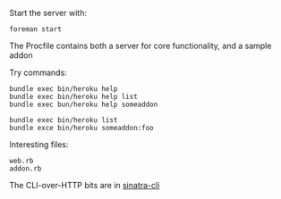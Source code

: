 Start the server with:

    foreman start

The Procfile contains both a server for core functionality, and a sample addon

Try commands:

    bundle exec bin/heroku help
    bundle exec bin/heroku help list
    bundle exec bun/heroku help someaddon

    bundle exec bin/heroku list
    bundle exce bin/heroku someaddon:foo

Interesting files:

    web.rb
    addon.rb

The CLI-over-HTTP bits are in [sinatra-cli](http://github.com/ddollar/sinatra-cli)
